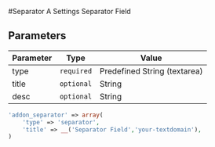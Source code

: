 #Separator 
A Settings Separator Field

## Parameters
Parameter | Type | Value
--- | --- | ---
type | `required` | Predefined String (textarea)
title | `optional` | String
desc | `optional` | String

```php
'addon_separator' => array(
    'type' => 'separator',
    'title' => __('Separator Field','your-textdomain'),
)
```
